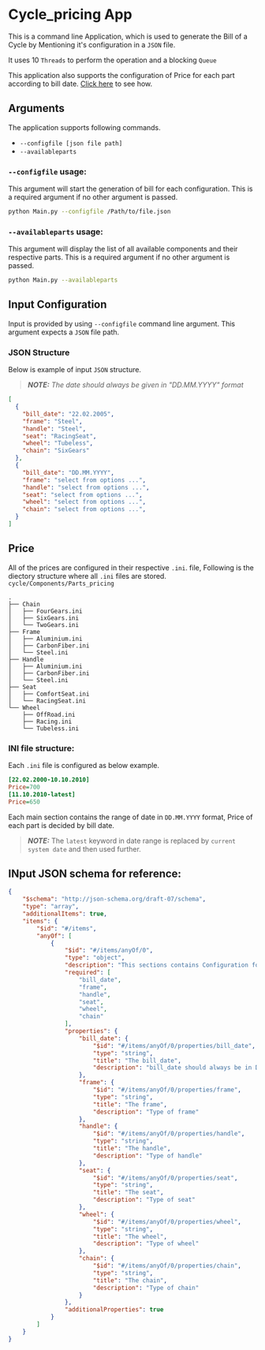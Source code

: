 # Cycle_pricing App

This is a command line Application, which is used to generate the Bill of a Cycle by Mentioning it's configuration in a ``JSON`` file.

It uses 10 ``Threads`` to perform the operation and a blocking ``Queue``

This application also supports the configuration of Price for each part according to bill date. [Click here](#Price) to see how.

## Arguments

The application supports following commands.
* ``--configfile [json file path]``
* ``--availableparts``

### ``--configfile`` usage:
This argument will start the generation of bill for each configuration.
This is a required argument if no other argument is passed.
```sh
python Main.py --configfile /Path/to/file.json
```

### ``--availableparts`` usage:
This argument will display the list of all available components and their respective parts.
This is a required argument if no other argument is passed.
```sh
python Main.py --availableparts
```


## Input Configuration

Input is provided by using ``--configfile`` command line argument.
This argument expects a ``JSON`` file path.

### JSON Structure

Below is example of input ``JSON`` structure.

> **_NOTE:_**  *The date should always be given in "DD.MM.YYYY" format*

```json
[
  {
    "bill_date": "22.02.2005",
    "frame": "Steel",
    "handle": "Steel",
    "seat": "RacingSeat",
    "wheel": "Tubeless",
    "chain": "SixGears"
  },
  {
    "bill_date": "DD.MM.YYYY",
    "frame": "select from options ...",
    "handle": "select from options ...",
    "seat": "select from options ...",
    "wheel": "select from options ...",
    "chain": "select from options ...",
  }
]
```

## Price
All of the prices are configured in their respective ``.ini``. file,
Following is the diectory structure where all ``.ini`` files are stored.
``cycle/Components/Parts_pricing``
```
.
├── Chain
│   ├── FourGears.ini
│   ├── SixGears.ini
│   └── TwoGears.ini
├── Frame
│   ├── Aluminium.ini
│   ├── CarbonFiber.ini
│   └── Steel.ini
├── Handle
│   ├── Aluminium.ini
│   ├── CarbonFiber.ini
│   └── Steel.ini
├── Seat
│   ├── ComfortSeat.ini
│   └── RacingSeat.ini
└── Wheel
    ├── OffRoad.ini
    ├── Racing.ini
    └── Tubeless.ini
```

### INI file structure:
Each ``.ini`` file is configured as below example.
```ini
[22.02.2000-10.10.2010]
Price=700
[11.10.2010-latest]
Price=650
```
Each main section contains the range of date in ``DD.MM.YYYY`` format,
Price of each part is decided by bill date.

> **_NOTE:_**  The ``latest`` keyword in date range is replaced by ``current system date`` and then used further.

## INput JSON schema for reference:

```json
{
    "$schema": "http://json-schema.org/draft-07/schema",
    "type": "array",
    "additionalItems": true,
    "items": {
        "$id": "#/items",
        "anyOf": [
            {
                "$id": "#/items/anyOf/0",
                "type": "object",
                "description": "This sections contains Configuration for each Cycle",
                "required": [
                    "bill_date",
                    "frame",
                    "handle",
                    "seat",
                    "wheel",
                    "chain"
                ],
                "properties": {
                    "bill_date": {
                        "$id": "#/items/anyOf/0/properties/bill_date",
                        "type": "string",
                        "title": "The bill_date",
                        "description": "bill_date should always be in DD.MM.YYYY format"
                    },
                    "frame": {
                        "$id": "#/items/anyOf/0/properties/frame",
                        "type": "string",
                        "title": "The frame",
                        "description": "Type of frame"
                    },
                    "handle": {
                        "$id": "#/items/anyOf/0/properties/handle",
                        "type": "string",
                        "title": "The handle",
                        "description": "Type of handle"
                    },
                    "seat": {
                        "$id": "#/items/anyOf/0/properties/seat",
                        "type": "string",
                        "title": "The seat",
                        "description": "Type of seat"
                    },
                    "wheel": {
                        "$id": "#/items/anyOf/0/properties/wheel",
                        "type": "string",
                        "title": "The wheel",
                        "description": "Type of wheel"
                    },
                    "chain": {
                        "$id": "#/items/anyOf/0/properties/chain",
                        "type": "string",
                        "title": "The chain",
                        "description": "Type of chain"
                    }
                },
                "additionalProperties": true
            }
        ]
    }
}
```

